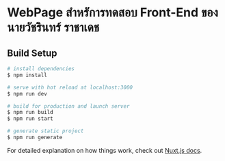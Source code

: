 # WebPage สำหรัการทดสอบ Front-End ของ นายวัชรินทร์ ราชาเดช

## Build Setup

```bash
# install dependencies
$ npm install

# serve with hot reload at localhost:3000
$ npm run dev

# build for production and launch server
$ npm run build
$ npm run start

# generate static project
$ npm run generate
```

For detailed explanation on how things work, check out [Nuxt.js docs](https://nuxtjs.org).
